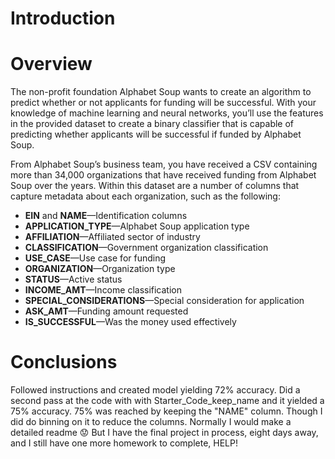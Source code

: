 

# Introduction

# Overview

The non-profit foundation Alphabet Soup wants to create an algorithm to predict whether or not applicants for funding will be successful. With your knowledge of machine learning and neural networks, you’ll use the features in the provided dataset to create a binary classifier that is capable of predicting whether applicants will be successful if funded by Alphabet Soup.

From Alphabet Soup’s business team, you have received a CSV containing more than 34,000 organizations that have received funding from Alphabet Soup over the years. Within this dataset are a number of columns that capture metadata about each organization, such as the following:

* **EIN** and **NAME**—Identification columns
* **APPLICATION_TYPE**—Alphabet Soup application type
* **AFFILIATION**—Affiliated sector of industry
* **CLASSIFICATION**—Government organization classification
* **USE_CASE**—Use case for funding
* **ORGANIZATION**—Organization type
* **STATUS**—Active status
* **INCOME_AMT**—Income classification
* **SPECIAL_CONSIDERATIONS**—Special consideration for application
* **ASK_AMT**—Funding amount requested
* **IS_SUCCESSFUL**—Was the money used effectively

# Conclusions
Followed instructions and created model yielding 72% accuracy. Did a second pass at the code with with Starter_Code_keep_name  and it yielded a 75% accuracy. 75% was reached by keeping the "NAME" column.  Though I did do binning on it to reduce the columns.
Normally I would make a detailed readme :worried:
But I have the final project in process, eight days away, and I still have one more homework to complete, HELP!



